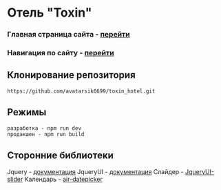 # Отель "Toxin"
### Главная страница сайта - [перейти](https://avatarsik6699.github.io/toxin_hotel/dist/landing-page/index.html)
### Навигация по сайту - [перейти](https://avatarsik6699.github.io/toxin_hotel/dist/index.html)
## Клонирование репозитория
```
https://github.com/avatarsik6699/toxin_hotel.git
```
## Режимы
``` 
разработка - npm run dev
продакшен - npm run build
```
## Сторонние библиотеки
Jquery - [документация](https://api.jquery.com/)
JqueryUI  - [документация](https://api.jqueryui.com/)
Слайдер - [JqueryUI-slider](https://api.jqueryui.com/slider/)
Календарь - [air-datepicker](https://www.npmjs.com/package/air-datepicker)